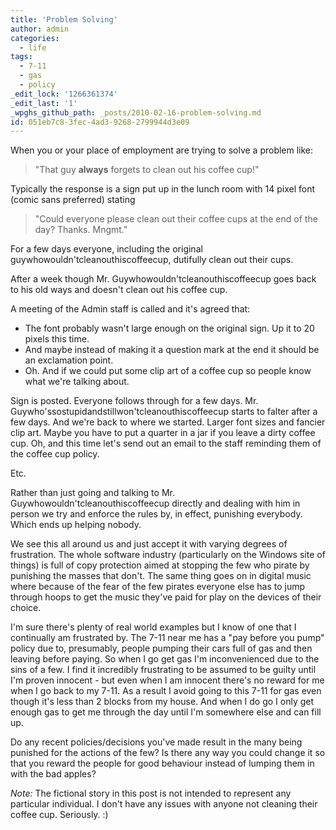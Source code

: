 ```yaml
---
title: 'Problem Solving'
author: admin
categories:
  - life
tags:
  - 7-11
  - gas
  - policy
_edit_lock: '1266361374'
_edit_last: '1'
_wpghs_github_path: _posts/2010-02-16-problem-solving.md
id: 051eb7c8-3fec-4ad3-9268-2799944d3e09
---
```

<p>When you or your place of employment are trying to solve a problem like:</p>
<blockquote><p>"That guy <strong>always</strong> forgets to clean out his coffee cup!"</p></blockquote>
<p>Typically the response is a sign put up in the lunch room with 14 pixel font (comic sans preferred) stating</p>
<blockquote><p>"Could everyone please clean out their coffee cups at the end of the day?  Thanks.  Mngmt."</p></blockquote>
<p>For a few days everyone, including the original guywhowouldn'tcleanouthiscoffeecup, dutifully clean out their cups.</p>
<p>After a week though Mr. Guywhowouldn'tcleanouthiscoffeecup goes back to his old ways and doesn't clean out his coffee cup.</p>
<p>A meeting of the Admin staff is called and it's agreed that:</p>
<ul>
<li>The font probably wasn't large enough on the original sign.  Up it to 20 pixels this time.</li>
<li>And maybe instead of making it a question mark at the end it should be an exclamation point.</li>
<li>Oh.  And if we could put some clip art of a coffee cup so people know what we're talking about.</li>
</ul>
<p>Sign is posted.  Everyone follows through for a few days.  Mr. Guywho'ssostupidandstillwon'tcleanouthiscoffeecup starts to falter after a few days.  And we're back to where we started.  Larger font sizes and fancier clip art.  Maybe you have to put a quarter in a jar if you leave a dirty coffee cup.  Oh, and this time let's send out an email to the staff reminding them of the coffee cup policy.</p>
<p>Etc.</p>
<p>Rather than just going and talking to Mr. Guywhowouldn'tcleanouthiscoffeecup directly and dealing with him in person we try and enforce the rules by, in effect, punishing everybody.  Which ends up helping nobody.</p>
<p>We see this all around us and just accept it with varying degrees of frustration.  The whole software industry (particularly on the Windows site of things) is full of copy protection aimed at stopping the few who pirate by punishing the masses that don't.  The same thing goes on in digital music where because of the fear of the few pirates everyone else has to jump through hoops to get the music they've paid for play on the devices of their choice.</p>
<p>I'm sure there's plenty of real world examples but I know of one that I continually am frustrated by.  The 7-11 near me has a "pay before you pump" policy due to, presumably, people pumping their cars full of gas and then leaving before paying.  So when I go get gas I'm inconvenienced due to the sins of a few. I find it incredibly frustrating to be assumed to be guilty until I'm proven innocent - but even when I am innocent there's no reward for me when I go back to my 7-11.  As a result I avoid going to this 7-11 for gas even though it's less than 2 blocks from my house.  And when I do go I only get enough gas to get me through the day until I'm somewhere else and can fill up.</p>
<p>Do any recent policies/decisions you've made result in the many being punished for the actions of the few?  Is there any way you could change it so that you reward the people for good behaviour instead of lumping them in with the bad apples?</p>
<p><em>Note:</em>  The fictional story in this post is not intended to represent any particular individual.  I don't have any issues with anyone not cleaning their coffee cup.  Seriously.  :)</p>
